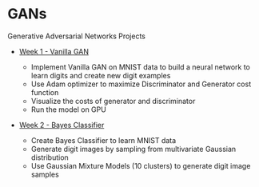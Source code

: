 # GANs
Generative Adversarial Networks Projects

- <A href='http://nbviewer.jupyter.org/github/yumengdong/GANs/blob/master/Week1/GANs_MNIST.ipynb'>Week 1 - Vanilla GAN</A><BR>
  - Implement Vanilla GAN on MNIST data to build a neural network to learn digits and create new digit examples
  - Use Adam optimizer to maximize Discriminator and Generator cost function
  - Visualize the costs of generator and discriminator
  - Run the model on GPU

- <A href='http://nbviewer.jupyter.org/github/yumengdong/GANs/blob/master/Week2/Bayes%20Classifier.ipynb'>Week 2 - Bayes Classifier</A><BR>
  - Create Bayes Classifier to learn MNIST data
  - Generate digit images by sampling from multivariate Gaussian distribution 
  - Use Gaussian Mixture Models (10 clusters) to generate digit image samples


